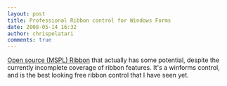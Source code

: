 ```yaml
---
layout: post
title: Professional Ribbon control for Windows Forms
date: 2008-05-14 16:32
author: chrispelatari
comments: true
---
```

<p><a href="http://www.codeplex.com/Ribbon">Open source (MSPL) Ribbon</a> that actually has some potential, despite the currently incomplete coverage of ribbon features. It's a winforms control, and is the best looking free ribbon control that I have seen yet.</p>
